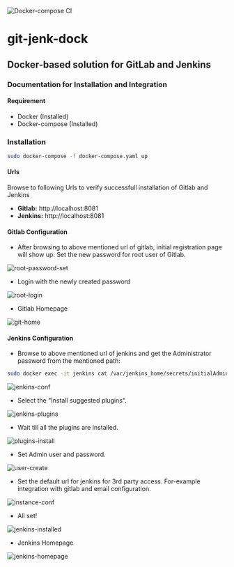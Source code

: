 ![Docker-compose CI](https://github.com/aahad91/git-jenk-dock/workflows/Docker-compose%20CI/badge.svg?branch=master)
# git-jenk-dock
## Docker-based solution for GitLab and Jenkins

### Documentation for Installation and Integration

#### Requirement

- Docker (Installed)
- Docker-compose (Installed)

### Installation

```bash
sudo docker-compose -f docker-compose.yaml up
```

#### Urls

Browse to following Urls to verify successfull installation of Gitlab and Jenkins

- **Gitlab:** http://localhost:8081
- **Jenkins:** http://localhost:8081

#### Gitlab Configuration

- After browsing to above mentioned url of gitlab, initial registration page will show up. Set the new password for root user of Gitlab.

![root-password-set](images/git-config-1.png)

- Login with the newly created password

![root-login](images/git-config-2.png)

- Gitlab Homepage

![git-home](images/git-homepage.png)

#### Jenkins Configuration

- Browse to above mentioned url of jenkins and get the Administrator password from the mentioned path:

```bash
sudo docker exec -it jenkins cat /var/jenkins_home/secrets/initialAdminPassword
```

![jenkins-conf](images/jenkins-config-1.png)

- Select the "Install suggested plugins".

![jenkins-plugins](images/jenkins-config-2.png)

- Wait till all the plugins are installed.

![plugins-install](images/jenkins-config-3.png)

- Set Admin user and password.

![user-create](images/jenkins-config-4.png)

- Set the default url for jenkins for 3rd party access. For-example integration with gitlab and email configuration.

![instance-conf](images/jenkins-config-5.png)

- All set!

![jenkins-installed](images/jenkins-config-6.png)

- Jenkins Homepage

![jenkins-homepage](images/jenkins-config-7.png)
